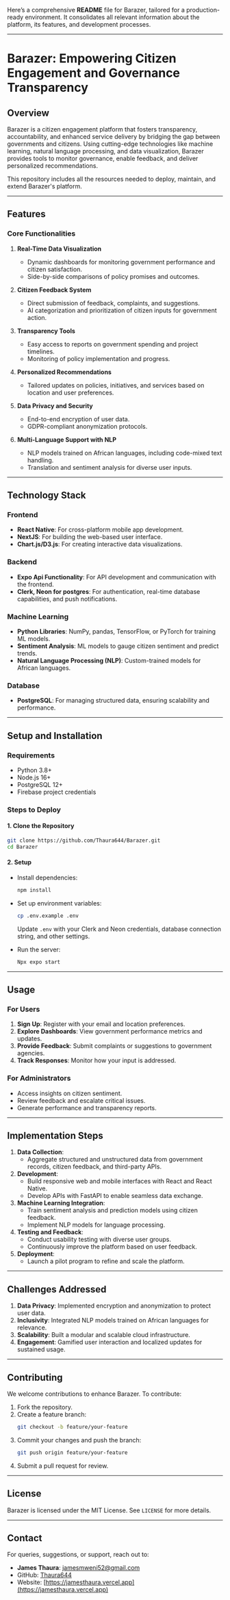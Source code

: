 Here’s a comprehensive **README** file for Barazer, tailored for a production-ready environment. It consolidates all relevant information about the platform, its features, and development processes.

---

# **Barazer: Empowering Citizen Engagement and Governance Transparency**

## **Overview**
Barazer is a citizen engagement platform that fosters transparency, accountability, and enhanced service delivery by bridging the gap between governments and citizens. Using cutting-edge technologies like machine learning, natural language processing, and data visualization, Barazer provides tools to monitor governance, enable feedback, and deliver personalized recommendations. 

This repository includes all the resources needed to deploy, maintain, and extend Barazer's platform.

---

## **Features**
### **Core Functionalities**
1. **Real-Time Data Visualization**  
   - Dynamic dashboards for monitoring government performance and citizen satisfaction.
   - Side-by-side comparisons of policy promises and outcomes.

2. **Citizen Feedback System**  
   - Direct submission of feedback, complaints, and suggestions.
   - AI categorization and prioritization of citizen inputs for government action.

3. **Transparency Tools**  
   - Easy access to reports on government spending and project timelines.
   - Monitoring of policy implementation and progress.

4. **Personalized Recommendations**  
   - Tailored updates on policies, initiatives, and services based on location and user preferences.

5. **Data Privacy and Security**  
   - End-to-end encryption of user data.
   - GDPR-compliant anonymization protocols.

6. **Multi-Language Support with NLP**  
   - NLP models trained on African languages, including code-mixed text handling.
   - Translation and sentiment analysis for diverse user inputs.

---

## **Technology Stack**
### **Frontend**
- **React Native**: For cross-platform mobile app development.
- **NextJS**: For building the web-based user interface.
- **Chart.js/D3.js**: For creating interactive data visualizations.

### **Backend**
- **Expo Api Functionality**: For API development and communication with the frontend.
- **Clerk, Neon for postgres**: For authentication, real-time database capabilities, and push notifications.

### **Machine Learning**
- **Python Libraries**: NumPy, pandas, TensorFlow, or PyTorch for training ML models.
- **Sentiment Analysis**: ML models to gauge citizen sentiment and predict trends.
- **Natural Language Processing (NLP)**: Custom-trained models for African languages.

### **Database**
- **PostgreSQL**: For managing structured data, ensuring scalability and performance.

---

## **Setup and Installation**

### **Requirements**
- Python 3.8+
- Node.js 16+
- PostgreSQL 12+
- Firebase project credentials

### **Steps to Deploy**

#### **1. Clone the Repository**
```bash
git clone https://github.com/Thaura644/Barazer.git
cd Barazer
```

#### **2. Setup**
- Install dependencies:
  ```bash
  npm install
  ```
- Set up environment variables:
  ```bash
  cp .env.example .env
  ```
  Update `.env` with your Clerk and Neon credentials, database connection string, and other settings.

- Run the server:
  ```bash
  Npx expo start
  ```


---

## **Usage**

### **For Users**
1. **Sign Up**: Register with your email and location preferences.
2. **Explore Dashboards**: View government performance metrics and updates.
3. **Provide Feedback**: Submit complaints or suggestions to government agencies.
4. **Track Responses**: Monitor how your input is addressed.

### **For Administrators**
- Access insights on citizen sentiment.
- Review feedback and escalate critical issues.
- Generate performance and transparency reports.

---

## **Implementation Steps**
1. **Data Collection**: 
   - Aggregate structured and unstructured data from government records, citizen feedback, and third-party APIs.
2. **Development**: 
   - Build responsive web and mobile interfaces with React and React Native.
   - Develop APIs with FastAPI to enable seamless data exchange.
3. **Machine Learning Integration**: 
   - Train sentiment analysis and prediction models using citizen feedback.
   - Implement NLP models for language processing.
4. **Testing and Feedback**:
   - Conduct usability testing with diverse user groups.
   - Continuously improve the platform based on user feedback.
5. **Deployment**:
   - Launch a pilot program to refine and scale the platform.

---

## **Challenges Addressed**
1. **Data Privacy**: Implemented encryption and anonymization to protect user data.
2. **Inclusivity**: Integrated NLP models trained on African languages for relevance.
3. **Scalability**: Built a modular and scalable cloud infrastructure.
4. **Engagement**: Gamified user interaction and localized updates for sustained usage.

---

## **Contributing**
We welcome contributions to enhance Barazer. To contribute:
1. Fork the repository.
2. Create a feature branch:
   ```bash
   git checkout -b feature/your-feature
   ```
3. Commit your changes and push the branch:
   ```bash
   git push origin feature/your-feature
   ```
4. Submit a pull request for review.

---

## **License**
Barazer is licensed under the MIT License. See `LICENSE` for more details.

---

## **Contact**
For queries, suggestions, or support, reach out to:
- **James Thaura**: [jamesmweni52@gmail.com](mailto:jamesmweni52@gmail.com)
- GitHub: [Thaura644](https://github.com/Thaura644)
- Website: [https://jamesthaura.vercel.app](https://jamesthaura.vercel.app)

